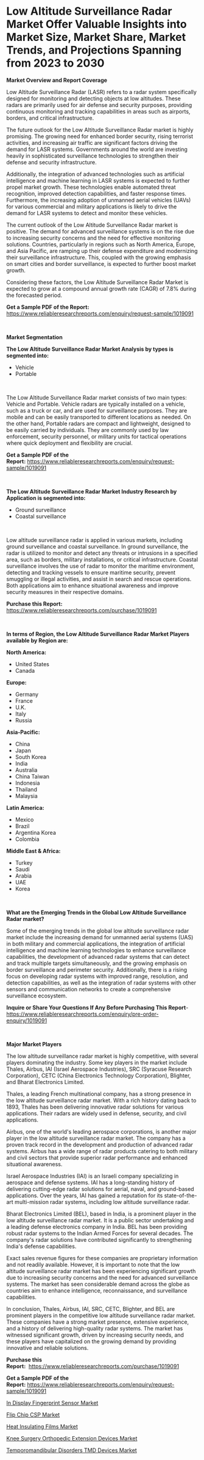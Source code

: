 <p><h1>Low Altitude Surveillance Radar Market Offer Valuable Insights into Market Size, Market Share, Market Trends, and Projections Spanning from 2023 to 2030</h1></p><p><strong>Market Overview and Report Coverage</strong></p>
<p><p>Low Altitude Surveillance Radar (LASR) refers to a radar system specifically designed for monitoring and detecting objects at low altitudes. These radars are primarily used for air defense and security purposes, providing continuous monitoring and tracking capabilities in areas such as airports, borders, and critical infrastructure.</p><p>The future outlook for the Low Altitude Surveillance Radar market is highly promising. The growing need for enhanced border security, rising terrorist activities, and increasing air traffic are significant factors driving the demand for LASR systems. Governments around the world are investing heavily in sophisticated surveillance technologies to strengthen their defense and security infrastructure.</p><p>Additionally, the integration of advanced technologies such as artificial intelligence and machine learning in LASR systems is expected to further propel market growth. These technologies enable automated threat recognition, improved detection capabilities, and faster response times. Furthermore, the increasing adoption of unmanned aerial vehicles (UAVs) for various commercial and military applications is likely to drive the demand for LASR systems to detect and monitor these vehicles.</p><p>The current outlook of the Low Altitude Surveillance Radar market is positive. The demand for advanced surveillance systems is on the rise due to increasing security concerns and the need for effective monitoring solutions. Countries, particularly in regions such as North America, Europe, and Asia Pacific, are ramping up their defense expenditure and modernizing their surveillance infrastructure. This, coupled with the growing emphasis on smart cities and border surveillance, is expected to further boost market growth.</p><p>Considering these factors, the Low Altitude Surveillance Radar Market is expected to grow at a compound annual growth rate (CAGR) of 7.8% during the forecasted period.</p></p>
<p><strong>Get a Sample PDF of the Report:</strong> <a href="https://www.reliableresearchreports.com/enquiry/request-sample/1019091">https://www.reliableresearchreports.com/enquiry/request-sample/1019091</a></p>
<p>&nbsp;</p>
<p><strong>Market Segmentation</strong></p>
<p><strong>The Low Altitude Surveillance Radar Market Analysis by types is segmented into:</strong></p>
<p><ul><li>Vehicle</li><li>Portable</li></ul></p>
<p>&nbsp;</p>
<p><p>The Low Altitude Surveillance Radar market consists of two main types: Vehicle and Portable. Vehicle radars are typically installed on a vehicle, such as a truck or car, and are used for surveillance purposes. They are mobile and can be easily transported to different locations as needed. On the other hand, Portable radars are compact and lightweight, designed to be easily carried by individuals. They are commonly used by law enforcement, security personnel, or military units for tactical operations where quick deployment and flexibility are crucial.</p></p>
<p><strong>Get a Sample PDF of the Report:</strong>&nbsp;<a href="https://www.reliableresearchreports.com/enquiry/request-sample/1019091">https://www.reliableresearchreports.com/enquiry/request-sample/1019091</a></p>
<p>&nbsp;</p>
<p><strong>The Low Altitude Surveillance Radar Market Industry Research by Application is segmented into:</strong></p>
<p><ul><li>Ground surveillance</li><li>Coastal surveillance</li></ul></p>
<p>&nbsp;</p>
<p><p>Low altitude surveillance radar is applied in various markets, including ground surveillance and coastal surveillance. In ground surveillance, the radar is utilized to monitor and detect any threats or intrusions in a specified area, such as borders, military installations, or critical infrastructure. Coastal surveillance involves the use of radar to monitor the maritime environment, detecting and tracking vessels to ensure maritime security, prevent smuggling or illegal activities, and assist in search and rescue operations. Both applications aim to enhance situational awareness and improve security measures in their respective domains.</p></p>
<p><strong>Purchase this Report:</strong>&nbsp; <a href="https://www.reliableresearchreports.com/purchase/1019091">https://www.reliableresearchreports.com/purchase/1019091</a></p>
<p>&nbsp;</p>
<p><strong>In terms of Region, the Low Altitude Surveillance Radar Market Players available by Region are:</strong></p>
<p>
    <p> <strong> North America: </strong>
        <ul>
            <li>United States</li>
            <li>Canada</li>
        </ul>
        </p> 
    <p> <strong> Europe: </strong>
        <ul>
            <li>Germany</li>
            <li>France</li>
            <li>U.K.</li>
            <li>Italy</li>
            <li>Russia</li>
        </ul>
        </p> 
    <p> <strong> Asia-Pacific: </strong>
        <ul>
            <li>China</li>
            <li>Japan</li>
            <li>South Korea</li>
            <li>India</li>
            <li>Australia</li>
            <li>China Taiwan</li>
            <li>Indonesia</li>
            <li>Thailand</li>
            <li>Malaysia</li>
        </ul>
        </p> 
    <p> <strong> Latin America: </strong>
        <ul>
            <li>Mexico</li>
            <li>Brazil</li>
            <li>Argentina Korea</li>
            <li>Colombia</li>
        </ul>
        </p> 
    <p> <strong> Middle East & Africa: </strong>
        <ul>
            <li>Turkey</li>
            <li>Saudi</li>
            <li>Arabia</li>
            <li>UAE</li>
            <li>Korea</li>
        </ul>
    </p>
    </p>
<p>&nbsp;</p>
<p><strong>What are the Emerging Trends in the Global Low Altitude Surveillance Radar market?</strong></p>
<p><p>Some of the emerging trends in the global low altitude surveillance radar market include the increasing demand for unmanned aerial systems (UAS) in both military and commercial applications, the integration of artificial intelligence and machine learning technologies to enhance surveillance capabilities, the development of advanced radar systems that can detect and track multiple targets simultaneously, and the growing emphasis on border surveillance and perimeter security. Additionally, there is a rising focus on developing radar systems with improved range, resolution, and detection capabilities, as well as the integration of radar systems with other sensors and communication networks to create a comprehensive surveillance ecosystem.</p></p>
<p><strong>Inquire or Share Your Questions If Any Before Purchasing This Report</strong>- <a href="https://www.reliableresearchreports.com/enquiry/pre-order-enquiry/1019091">https://www.reliableresearchreports.com/enquiry/pre-order-enquiry/1019091</a></p>
<p>&nbsp;</p>
<p><strong>Major Market Players</strong></p>
<p><p>The low altitude surveillance radar market is highly competitive, with several players dominating the industry. Some key players in the market include Thales, Airbus, IAI (Israel Aerospace Industries), SRC (Syracuse Research Corporation), CETC (China Electronics Technology Corporation), Blighter, and Bharat Electronics Limited.</p><p>Thales, a leading French multinational company, has a strong presence in the low altitude surveillance radar market. With a rich history dating back to 1893, Thales has been delivering innovative radar solutions for various applications. Their radars are widely used in defense, security, and civil applications.</p><p>Airbus, one of the world's leading aerospace corporations, is another major player in the low altitude surveillance radar market. The company has a proven track record in the development and production of advanced radar systems. Airbus has a wide range of radar products catering to both military and civil sectors that provide superior radar performance and enhanced situational awareness.</p><p>Israel Aerospace Industries (IAI) is an Israeli company specializing in aerospace and defense systems. IAI has a long-standing history of delivering cutting-edge radar solutions for aerial, naval, and ground-based applications. Over the years, IAI has gained a reputation for its state-of-the-art multi-mission radar systems, including low altitude surveillance radar.</p><p>Bharat Electronics Limited (BEL), based in India, is a prominent player in the low altitude surveillance radar market. It is a public sector undertaking and a leading defense electronics company in India. BEL has been providing robust radar systems to the Indian Armed Forces for several decades. The company's radar solutions have contributed significantly to strengthening India's defense capabilities.</p><p>Exact sales revenue figures for these companies are proprietary information and not readily available. However, it is important to note that the low altitude surveillance radar market has been experiencing significant growth due to increasing security concerns and the need for advanced surveillance systems. The market has seen considerable demand across the globe as countries aim to enhance intelligence, reconnaissance, and surveillance capabilities.</p><p>In conclusion, Thales, Airbus, IAI, SRC, CETC, Blighter, and BEL are prominent players in the competitive low altitude surveillance radar market. These companies have a strong market presence, extensive experience, and a history of delivering high-quality radar systems. The market has witnessed significant growth, driven by increasing security needs, and these players have capitalized on the growing demand by providing innovative and reliable solutions.</p></p>
<p><strong>Purchase this Report:</strong>&nbsp;&nbsp;<a href="https://www.reliableresearchreports.com/purchase/1019091">https://www.reliableresearchreports.com/purchase/1019091</a></p>
<p></p>
<p><strong>Get a Sample PDF of the Report:</strong>&nbsp;<a href="https://www.reliableresearchreports.com/enquiry/request-sample/1019091">https://www.reliableresearchreports.com/enquiry/request-sample/1019091</a></p>
<p><p><a href="https://www.linkedin.com/pulse/display-fingerprint-sensor-market-share-amp-new-trends-gc1cc/">In Display Fingerprint Sensor Market</a></p><p><a href="https://www.linkedin.com/pulse/flip-chip-csp-market-insights-players-forecast-till-2030-fmlqc/">Flip Chip CSP Market</a></p><p><a href="https://issuu.com/reportprime-2/docs/heat-insulating-films-market-size-2030.pptx?fr=xKAE9_zU1NQ">Heat Insulating Films Market</a></p><p><a href="https://www.reportprime.com/knee-surgery-orthopedic-extension-devices-r10237">Knee Surgery Orthopedic Extension Devices Market</a></p><p><a href="https://www.reportprime.com/temporomandibular-disorders-tmd-devices-r10236">Temporomandibular Disorders TMD Devices Market</a></p></p>
